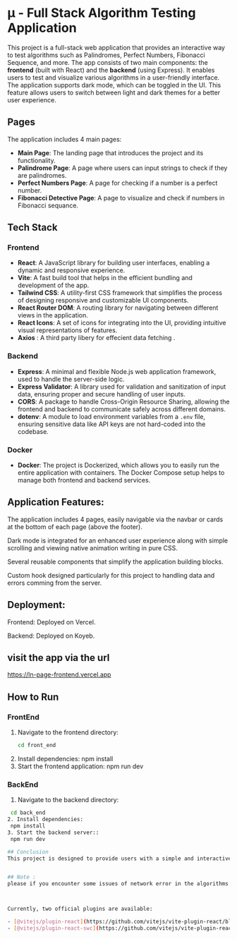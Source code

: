 # µ - Full Stack Algorithm Testing Application

This project is a full-stack web application that provides an interactive way to test algorithms such as Palindromes, Perfect Numbers, Fibonacci Sequence, and more. The app consists of two main components: the **frontend** (built with React) and the **backend** (using Express). It enables users to test and visualize various algorithms in a user-friendly interface.
The application supports dark mode, which can be toggled in the UI. This feature allows users to switch between light and dark themes for a better user experience.

## Pages

The application includes 4 main pages:
- **Main Page**: The landing page that introduces the project and its functionality.
- **Palindrome Page**: A page where users can input strings to check if they are palindromes.
- **Perfect Numbers Page**: A page for checking if a number is a perfect number.
- **Fibonacci Detective Page**: A page to visualize and check if numbers in  Fibonacci sequance.

## Tech Stack

### Frontend
- **React**: A JavaScript library for building user interfaces, enabling a dynamic and responsive experience.
- **Vite**: A fast build tool that helps in the efficient bundling and development of the app.
- **Tailwind CSS**: A utility-first CSS framework that simplifies the process of designing responsive and customizable UI components.
- **React Router DOM**: A routing library for navigating between different views in the application.
- **React Icons**: A set of icons for integrating into the UI, providing intuitive visual representations of features.
- **Axios** : A third party libery for effecient data fetching .

### Backend
- **Express**: A minimal and flexible Node.js web application framework, used to handle the server-side logic.
- **Express Validator**: A library used for validation and sanitization of input data, ensuring proper and secure handling of user inputs.
- **CORS**: A package to handle Cross-Origin Resource Sharing, allowing the frontend and backend to communicate safely across different domains.
- **dotenv**: A module to load environment variables from a `.env` file, ensuring sensitive data like API keys are not hard-coded into the codebase.

### Docker
- **Docker**: The project is Dockerized, which allows you to easily run the entire application with containers. The Docker Compose setup helps to manage both frontend and backend services.

## Application Features:

The application includes 4 pages, easily navigable via the navbar or cards at the bottom of each page (above the footer).

Dark mode is integrated for an enhanced user experience along with simple scrolling and viewing native animation writing in pure CSS.

Several reusable components that simplify the application building blocks.

Custom hook designed particularly for this project to handling data and errors comming from the server.

## Deployment:

Frontend: Deployed on Vercel.

Backend: Deployed on Koyeb.

## visit the app via the url 

https://ln-page-frontend.vercel.app

## How to Run

### FrontEnd
1. Navigate to the frontend directory:
   ```bash
   cd front_end
2. Install dependencies:
   npm install
3. Start the frontend application:
   npm run dev

### BackEnd
1. Navigate to the backend directory:
  ```bash
   cd back_end
2. Install dependencies:
   npm install
3. Start the backend server::
   npm run dev

## Conclusion
This project is designed to provide users with a simple and interactive platform to test common algorithms. With a clean and responsive UI built using React and Tailwind CSS, along with a robust backend built using Express, this full-stack application serves as both a learning tool and a demonstration of algorithmic concepts. Additionally, the built-in dark mode ensures that users have a comfortable viewing experience, whether they prefer a light or dark interface.


## Note :  
please if you encounter some issues of network error in the algorithms forms  don't hesitate to contact me that's due to the limitations of client requestes in the Koyeb PAAS wich host our server.



Currently, two official plugins are available:

- [@vitejs/plugin-react](https://github.com/vitejs/vite-plugin-react/blob/main/packages/plugin-react/README.md) uses [Babel](https://babeljs.io/) for Fast Refresh
- [@vitejs/plugin-react-swc](https://github.com/vitejs/vite-plugin-react-swc) uses [SWC](https://swc.rs/) for Fast Refresh
